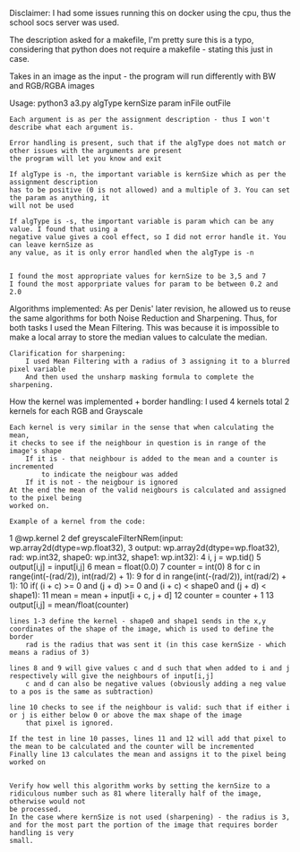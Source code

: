 
Disclaimer: I had some issues running this on docker using the cpu, thus the school socs server was used.

The description asked for a makefile, I'm pretty sure this is a typo, considering that python does not require
a makefile - stating this just in case.

Takes in an image as the input - the program will run differently with BW and RGB/RGBA images




Usage: python3 a3.py algType kernSize param inFile outFile

    Each argument is as per the assignment description - thus I won't describe what each argument is.

    Error handling is present, such that if the algType does not match or other issues with the arguments are present
    the program will let you know and exit

    If algType is -n, the important variable is kernSize which as per the assignment description
    has to be positive (0 is not allowed) and a multiple of 3. You can set the param as anything, it
    will not be used

    If algType is -s, the important variable is param which can be any value. I found that using a 
    negative value gives a cool effect, so I did not error handle it. You can leave kernSize as
    any value, as it is only error handled when the algType is -n


    I found the most appropriate values for kernSize to be 3,5 and 7
    I found the most apporpriate values for param to be between 0.2 and 2.0


Algorithms implemented:
    As per Denis' later revision, he allowed us to reuse the same algorithms for both Noise Reduction
    and Sharpening. Thus, for both tasks I used the Mean Filtering. This was because it is impossible
    to make a local array to store the median values to calculate the median.

    Clarification for sharpening:
        I used Mean Filtering with a radius of 3 assigning it to a blurred pixel variable
        And then used the unsharp masking formula to complete the sharpening. 


How the kernel was implemented + border handling:
    I used 4 kernels total 2 kernels for each RGB and Grayscale
    
    Each kernel is very similar in the sense that when calculating the mean,
    it checks to see if the neighbour in question is in range of the image's shape
        If it is - that neighbour is added to the mean and a counter is incremented
            to indicate the neigbour was added
        If it is not - the neigbour is ignored
    At the end the mean of the valid neigbours is calculated and assigned to the pixel being
    worked on.

    Example of a kernel from the code:

1        @wp.kernel
2        def greyscaleFilterNRem(input: wp.array2d(dtype=wp.float32), 
3            output: wp.array2d(dtype=wp.float32), rad: wp.int32, shape0: wp.int32, shape1: wp.int32):
4                i, j = wp.tid()
5                output[i,j] = input[i,j]
6                mean = float(0.0)
7                counter = int(0)
8                for c in range(int(-(rad/2)), int(rad/2) + 1):
9                    for d in range(int(-(rad/2)), int(rad/2) + 1):
10                       if( (i + c) >= 0 and (j + d) >= 0 and (i + c) < shape0 and (j + d) < shape1):
11                           mean = mean + input[i + c, j + d]
12                           counter = counter + 1
13               output[i,j] = mean/float(counter)

    lines 1-3 define the kernel - shape0 and shape1 sends in the x,y coordinates of the shape of the image, which is used to define the border
        rad is the radius that was sent it (in this case kernSize - which means a radius of 3)
    
    lines 8 and 9 will give values c and d such that when added to i and j respectively will give the neighbours of input[i,j]
        c and d can also be negative values (obviously adding a neg value to a pos is the same as subtraction)
    
    line 10 checks to see if the neighbour is valid: such that if either i or j is either below 0 or above the max shape of the image
        that pixel is ignored.

    If the test in line 10 passes, lines 11 and 12 will add that pixel to the mean to be calculated and the counter will be incremented
    Finally line 13 calculates the mean and assigns it to the pixel being worked on


    Verify how well this algorithm works by setting the kernSize to a ridiculous number such as 81 where literally half of the image, otherwise would not
    be processed.
    In the case where kernSize is not used (sharpening) - the radius is 3, and for the most part the portion of the image that requires border handling is very
    small. 






















        
